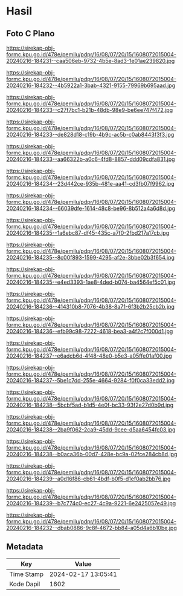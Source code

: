 # Hasil

## Foto C Plano

https://sirekap-obj-formc.kpu.go.id/478e/pemilu/pdpr/16/08/07/20/15/1608072015004-20240216-184231--caa506eb-9732-4b5e-8ad3-1e01ae239820.jpg

https://sirekap-obj-formc.kpu.go.id/478e/pemilu/pdpr/16/08/07/20/15/1608072015004-20240216-184232--4b5922a1-3bab-4321-9155-79969b695aad.jpg

https://sirekap-obj-formc.kpu.go.id/478e/pemilu/pdpr/16/08/07/20/15/1608072015004-20240216-184233--c27f7bc1-b21b-48db-98e9-be6ee747f472.jpg

https://sirekap-obj-formc.kpu.go.id/478e/pemilu/pdpr/16/08/07/20/15/1608072015004-20240216-184233--de828d18-c19b-4b9c-ac5b-c0ab8443f3f3.jpg

https://sirekap-obj-formc.kpu.go.id/478e/pemilu/pdpr/16/08/07/20/15/1608072015004-20240216-184233--aa66322b-a0c6-4fd8-8857-ddd09cdfa831.jpg

https://sirekap-obj-formc.kpu.go.id/478e/pemilu/pdpr/16/08/07/20/15/1608072015004-20240216-184234--23d442ce-935b-481e-aa41-cd3fb07f9962.jpg

https://sirekap-obj-formc.kpu.go.id/478e/pemilu/pdpr/16/08/07/20/15/1608072015004-20240216-184234--66039dfe-1614-48c8-be96-8b512a4a6d8d.jpg

https://sirekap-obj-formc.kpu.go.id/478e/pemilu/pdpr/16/08/07/20/15/1608072015004-20240216-184235--1a6ebc87-df45-435c-a7f0-2fbd217a17cb.jpg

https://sirekap-obj-formc.kpu.go.id/478e/pemilu/pdpr/16/08/07/20/15/1608072015004-20240216-184235--8c00f893-1599-4295-af2e-3bbe02b3f654.jpg

https://sirekap-obj-formc.kpu.go.id/478e/pemilu/pdpr/16/08/07/20/15/1608072015004-20240216-184235--e4ed3393-1ae8-4ded-b074-ba4564ef5c01.jpg

https://sirekap-obj-formc.kpu.go.id/478e/pemilu/pdpr/16/08/07/20/15/1608072015004-20240216-184236--414310b8-7076-4b38-8a71-6f3b2b25cb2b.jpg

https://sirekap-obj-formc.kpu.go.id/478e/pemilu/pdpr/16/08/07/20/15/1608072015004-20240216-184236--efb99c98-7222-4618-bea3-a4f2c7f000d1.jpg

https://sirekap-obj-formc.kpu.go.id/478e/pemilu/pdpr/16/08/07/20/15/1608072015004-20240216-184237--e6adcb6d-4f48-48e0-b5e3-a05ffe01af00.jpg

https://sirekap-obj-formc.kpu.go.id/478e/pemilu/pdpr/16/08/07/20/15/1608072015004-20240216-184237--5be1c7dd-255e-4664-9284-f0f0ca33edd2.jpg

https://sirekap-obj-formc.kpu.go.id/478e/pemilu/pdpr/16/08/07/20/15/1608072015004-20240216-184238--5bcbf5ad-b1d5-4e0f-bc33-93f2e27d0b9d.jpg

https://sirekap-obj-formc.kpu.go.id/478e/pemilu/pdpr/16/08/07/20/15/1608072015004-20240216-184238--2ba9f062-2ca9-45dd-9cee-d5aa6454fc03.jpg

https://sirekap-obj-formc.kpu.go.id/478e/pemilu/pdpr/16/08/07/20/15/1608072015004-20240216-184238--b0aca36b-00d7-428e-bc9a-02fce284cb8d.jpg

https://sirekap-obj-formc.kpu.go.id/478e/pemilu/pdpr/16/08/07/20/15/1608072015004-20240216-184239--a0d16f86-cb61-4bdf-b0f5-d1ef0ab2bb76.jpg

https://sirekap-obj-formc.kpu.go.id/478e/pemilu/pdpr/16/08/07/20/15/1608072015004-20240216-184239--b7c774c0-ec27-4c9a-9221-6e2425057e49.jpg

https://sirekap-obj-formc.kpu.go.id/478e/pemilu/pdpr/16/08/07/20/15/1608072015004-20240216-184232--dbab0886-9c8f-4672-bb84-a05d4a6b10be.jpg


## Metadata

| Key        | Value               |
| ---------- | ------------------- |
| Time Stamp | 2024-02-17 13:05:41 |
| Kode Dapil | 1602                |



